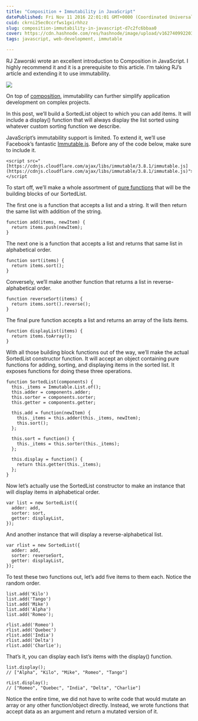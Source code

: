 ```yaml
---
title: "Composition + Immutability in JavaScript"
datePublished: Fri Nov 11 2016 22:01:01 GMT+0000 (Coordinated Universal Time)
cuid: ckrni25ec0ccrfws1gxirhhzz
slug: composition-immutability-in-javascript-d7c2fc6bbaa0
cover: https://cdn.hashnode.com/res/hashnode/image/upload/v1627409922033/rg5ogSSlE.jpeg
tags: javascript, web-development, immutable

---
```



RJ Zaworski wrote an excellent introduction to Composition in JavaScript. I highly recommend it and it is a prerequisite to this article. I’m taking RJ’s article and extending it to use immutability.

![](https://cdn.hashnode.com/res/hashnode/image/upload/v1627409919985/C7h2zy1bR.jpeg)

On top of [composition](https://en.wikipedia.org/wiki/Function_composition_(computer_science)), immutability can further simplify application development on complex projects.

In this post, we’ll build a SortedList object to which you can add items. It will include a display() function that will always display the list sorted using whatever custom sorting function we describe.

JavaScript’s immutability support is limited. To extend it, we’ll use Facebook’s fantastic [Immutable.js](https://facebook.github.io/immutable-js/). Before any of the code below, make sure to include it.

```
<script src="[https://cdnjs.cloudflare.com/ajax/libs/immutable/3.8.1/immutable.js](https://cdnjs.cloudflare.com/ajax/libs/immutable/3.8.1/immutable.js)"></script
```


To start off, we’ll make a whole assortment of [pure functions](https://medium.com/javascript-scene/master-the-javascript-interview-what-is-a-pure-function-d1c076bec976#.v01hvs4fr) that will be the building blocks of our SortedList.

The first one is a function that accepts a list and a string. It will then return the same list with addition of the string.

```
function add(items, newItem) {
  return items.push(newItem);
}
```


The next one is a function that accepts a list and returns that same list in alphabetical order.

```
function sort(items) {
  return items.sort();
}
```


Conversely, we’ll make another function that returns a list in reverse-alphabetical order.

```
function reverseSort(items) {
  return items.sort().reverse();
}
```


The final pure function accepts a list and returns an array of the lists items.

```
function displayList(items) {
  return items.toArray();
}
```


With all those building block functions out of the way, we’ll make the actual SortedList constructor function. It will accept an object containing pure functions for adding, sorting, and displaying items in the sorted list. It exposes functions for doing these three operations.

```
function SortedList(components) {
  this._items = Immutable.List.of();
  this.adder = components.adder;
  this.sorter = components.sorter;
  this.getter = components.getter;
  
  this.add = function(newItem) {
    this._items = this.adder(this._items, newItem);
    this.sort();
  };
  
  this.sort = function() {
    this._items = this.sorter(this._items);
  };
  
  this.display = function() {
    return this.getter(this._items);
  };
}
```


Now let’s actually use the SortedList constructor to make an instance that will display items in alphabetical order.

```
var list = new SortedList({
  adder: add,
  sorter: sort,
  getter: displayList,
});
```


And another instance that will display a reverse-alphabetical list.

```
var rlist = new SortedList({
  adder: add,
  sorter: reverseSort,
  getter: displayList,
});
```


To test these two functions out, let’s add five items to them each. Notice the random order.

```
list.add('Kilo')
list.add('Tango')
list.add('Mike')
list.add('Alpha')
list.add('Romeo');

rlist.add('Romeo')
rlist.add('Quebec')
rlist.add('India')
rlist.add('Delta')
rlist.add('Charlie');
```


That’s it, you can display each list’s items with the display() function.

```
list.display();
// ["Alpha", "Kilo", "Mike", "Romeo", "Tango"]

rList.display();
// ["Romeo", "Quebec", "India", "Delta", "Charlie"]
```


Notice the entire time, we did not have to write code that would mutate an array or any other function/object directly. Instead, we wrote functions that accept data as an argument and return a mutated version of it.
